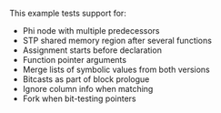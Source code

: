 This example tests support for:

* Phi node with multiple predecessors
* STP shared memory region after several functions
* Assignment starts before declaration
* Function pointer arguments
* Merge lists of symbolic values from both versions
* Bitcasts as part of block prologue
* Ignore column info when matching
* Fork when bit-testing pointers
